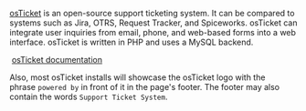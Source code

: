 [osTicket](https://osticket.com/) is an open-source support ticketing system. It can be compared to systems such as Jira, OTRS, Request Tracker, and Spiceworks. osTicket can integrate user inquiries from email, phone, and web-based forms into a web interface. osTicket is written in PHP and uses a MySQL backend.


 [osTicket documentation](https://docs.osticket.com/en/latest/Getting%20Started/Post-Installation.html)


Also, most osTicket installs will showcase the osTicket logo with the phrase `powered by` in front of it in the page's footer. The footer may also contain the words `Support Ticket System`.